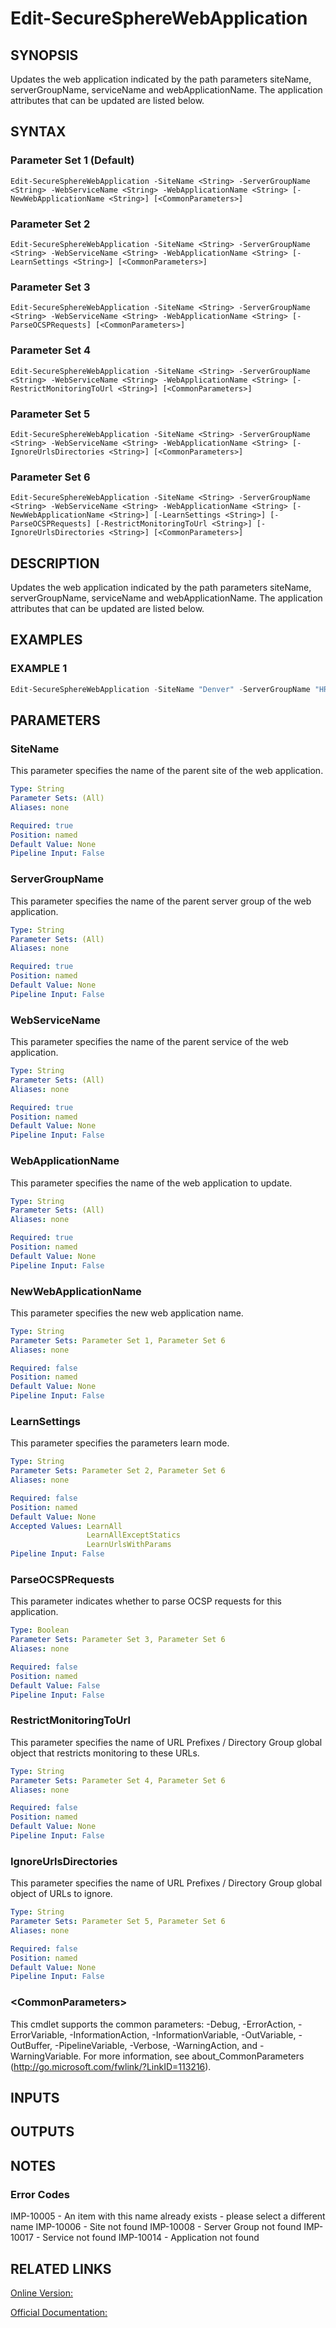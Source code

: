 ﻿# Edit-SecureSphereWebApplication

## SYNOPSIS
Updates the web application indicated by the path parameters siteName, serverGroupName, serviceName and webApplicationName. The application attributes that can be updated are listed below.

## SYNTAX

### Parameter Set 1 (Default)
```
Edit-SecureSphereWebApplication -SiteName <String> -ServerGroupName <String> -WebServiceName <String> -WebApplicationName <String> [-NewWebApplicationName <String>] [<CommonParameters>]
```

### Parameter Set 2
```
Edit-SecureSphereWebApplication -SiteName <String> -ServerGroupName <String> -WebServiceName <String> -WebApplicationName <String> [-LearnSettings <String>] [<CommonParameters>]
```

### Parameter Set 3
```
Edit-SecureSphereWebApplication -SiteName <String> -ServerGroupName <String> -WebServiceName <String> -WebApplicationName <String> [-ParseOCSPRequests] [<CommonParameters>]
```

### Parameter Set 4
```
Edit-SecureSphereWebApplication -SiteName <String> -ServerGroupName <String> -WebServiceName <String> -WebApplicationName <String> [-RestrictMonitoringToUrl <String>] [<CommonParameters>]
```

### Parameter Set 5
```
Edit-SecureSphereWebApplication -SiteName <String> -ServerGroupName <String> -WebServiceName <String> -WebApplicationName <String> [-IgnoreUrlsDirectories <String>] [<CommonParameters>]
```

### Parameter Set 6
```
Edit-SecureSphereWebApplication -SiteName <String> -ServerGroupName <String> -WebServiceName <String> -WebApplicationName <String> [-NewWebApplicationName <String>] [-LearnSettings <String>] [-ParseOCSPRequests] [-RestrictMonitoringToUrl <String>] [-IgnoreUrlsDirectories <String>] [<CommonParameters>]
```

## DESCRIPTION
Updates the web application indicated by the path parameters siteName, serverGroupName, serviceName and webApplicationName. The application attributes that can be updated are listed below.

## EXAMPLES

### EXAMPLE 1

```powershell
Edit-SecureSphereWebApplication -SiteName "Denver" -ServerGroupName "HR-Prod" -WebServiceName "ODS-WebService" -WebApplicationName "Official-Website" -NewWebApplicationName "Store-Website" -LearnSettings "LearnAll" -ParseOCSPRequests $true
```

## PARAMETERS

### SiteName
This parameter specifies the name of the parent site of the web application.

```yaml
Type: String
Parameter Sets: (All)
Aliases: none

Required: true
Position: named
Default Value: None
Pipeline Input: False
```

### ServerGroupName
This parameter specifies the name of the parent server group of the web application.

```yaml
Type: String
Parameter Sets: (All)
Aliases: none

Required: true
Position: named
Default Value: None
Pipeline Input: False
```

### WebServiceName
This parameter specifies the name of the parent service of the web application.

```yaml
Type: String
Parameter Sets: (All)
Aliases: none

Required: true
Position: named
Default Value: None
Pipeline Input: False
```

### WebApplicationName
This parameter specifies the name of the web application to update.

```yaml
Type: String
Parameter Sets: (All)
Aliases: none

Required: true
Position: named
Default Value: None
Pipeline Input: False
```

### NewWebApplicationName
This parameter specifies the new web application name.

```yaml
Type: String
Parameter Sets: Parameter Set 1, Parameter Set 6
Aliases: none

Required: false
Position: named
Default Value: None
Pipeline Input: False
```

### LearnSettings
This parameter specifies the parameters learn mode.

```yaml
Type: String
Parameter Sets: Parameter Set 2, Parameter Set 6
Aliases: none

Required: false
Position: named
Default Value: None
Accepted Values: LearnAll
                 LearnAllExceptStatics
                 LearnUrlsWithParams
Pipeline Input: False
```

### ParseOCSPRequests
This parameter indicates whether to parse OCSP requests for this application.

```yaml
Type: Boolean
Parameter Sets: Parameter Set 3, Parameter Set 6
Aliases: none

Required: false
Position: named
Default Value: False
Pipeline Input: False
```

### RestrictMonitoringToUrl
This parameter specifies the name of URL Prefixes / Directory Group global object that restricts monitoring to these URLs.

```yaml
Type: String
Parameter Sets: Parameter Set 4, Parameter Set 6
Aliases: none

Required: false
Position: named
Default Value: None
Pipeline Input: False
```

### IgnoreUrlsDirectories
This parameter specifies the name of URL Prefixes / Directory Group global object of URLs to ignore.

```yaml
Type: String
Parameter Sets: Parameter Set 5, Parameter Set 6
Aliases: none

Required: false
Position: named
Default Value: None
Pipeline Input: False
```

### \<CommonParameters\>
This cmdlet supports the common parameters: -Debug, -ErrorAction, -ErrorVariable, -InformationAction, -InformationVariable, -OutVariable, -OutBuffer, -PipelineVariable, -Verbose, -WarningAction, and -WarningVariable. For more information, see about_CommonParameters (http://go.microsoft.com/fwlink/?LinkID=113216).

## INPUTS

## OUTPUTS

## NOTES

### Error Codes
IMP-10005 - An item with this name already exists - please select a different name
IMP-10006 - Site not found
IMP-10008 - Server Group not found
IMP-10017 - Service not found
IMP-10014 - Application not found

## RELATED LINKS

[Online Version:](https://github.com/akshinmustafayev/Documentation/MD)

[Official Documentation:](https://docs.imperva.com/bundle/v13.6-api-reference-guide/page/61869.htm)



